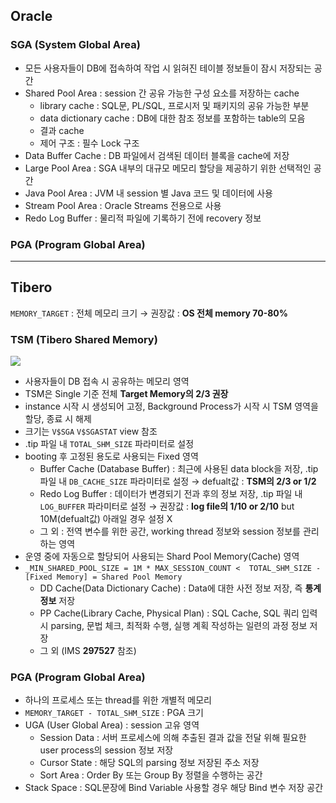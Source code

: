 ## Oracle
### SGA (System Global Area)
- 모든 사용자들이 DB에 접속하여 작업 시 읽혀진 테이블 정보들이 잠시 저장되는 공간
- Shared Pool Area : session 간 공유 가능한 구성 요소를 저장하는 cache
  - library cache : SQL문, PL/SQL, 프로시저 및 패키지의 공유 가능한 부분
  - data dictionary cache : DB에 대한 참조 정보를 포함하는 table의 모음
  - 결과 cache
  - 제어 구조 :  필수 Lock 구조
- Data Buffer Cache : DB 파일에서 검색된 데이터 블록을 cache에 저장
- Large Pool Area : SGA 내부의 대규모 메모리 할당을 제공하기 위한 선택적인 공간
- Java Pool Area : JVM 내 session 별 Java 코드 및 데이터에 사용
- Stream Pool Area : Oracle Streams 전용으로 사용
- Redo Log Buffer : 물리적 파일에 기록하기 전에 recovery 정보
### PGA (Program Global Area)

---
## Tibero
`MEMORY_TARGET` : 전체 메모리 크기 → 권장값 : **OS 전체 memory 70-80%**
### TSM (Tibero Shared Memory)
![](https://prod-files-secure.s3.us-west-2.amazonaws.com/2e9f035b-3bba-4ce1-902b-03e8e4545fa2/50e74659-9cf4-4d7e-a1bb-37b94051050d/3.1_TSM.png?X-Amz-Algorithm=AWS4-HMAC-SHA256&X-Amz-Content-Sha256=UNSIGNED-PAYLOAD&X-Amz-Credential=ASIAZI2LB466RZWKO7KE%2F20250929%2Fus-west-2%2Fs3%2Faws4_request&X-Amz-Date=20250929T033548Z&X-Amz-Expires=3600&X-Amz-Security-Token=IQoJb3JpZ2luX2VjEEEaCXVzLXdlc3QtMiJHMEUCIQD9GXsW7d3brmFyZCvJVAevhVUdPdNOQ82kJ7l5kk7ISAIgQe2%2FT9k2Crgfi5eUhdngN3JwW7dbeQOcsGcSmNTyKi8qiAQIyv%2F%2F%2F%2F%2F%2F%2F%2F%2F%2FARAAGgw2Mzc0MjMxODM4MDUiDEesJzcroJnVeK3OkircAxF%2FJAc4V4borEoOZsY58O10As4m5sbUtGhMhGd%2BFdsvdiHsPmW2PesI5hgw9%2BoWoyZZ7LXf1urAIltfMSYwyS86mG2TdYBBAmv%2FRBMLzgC0N3j%2BqMIhhMKm7tWPA5BTcJNn65J%2Fp%2Feen2ZOvHI%2Fvzoj1DAxaAIRefZ3URKN4Re3aCQ7SPBqf3w1gRQZiGumjyxjALlshxDODCY1Ss8ZW1zXFHuEI%2BOvijjFoRafVF96CW5hFvY%2BIBoJVZDLETHvy9zxJKNi99hB2%2FfQ3AbYER5%2F%2BERWqz2WmIn5AuYHhWsM15lyAxXAcQaVorQGhVwSwQdvBR%2BwE6NLJ30KZqKMMIpaJJnohRdm4XdJvNVSQeo%2BmrTCH7zcfrUrYdeWTFQhG9SGcX6jovoM%2BrPVj3VpSgcPQDPJheaYRM5Z2mYu7vWfu2OL2hZYreH%2B3ebFSIe19FUf3AwvSgSi7QNodi2BZ7sqo1bRPnsj%2Fvu6EZdHqxlkPzZ%2FCeUSczgrEfiOGuIZV7WJ89WRuhwMglvNblZK6cMtx0x6hQRl0M8XdSrqzEmvfmPMgyXjrst2%2BsX%2B6mEFmk7UnQOL0V9H%2Bs4ICmvVm%2B0hXe%2Fj6CrPWFt%2FAYiV03EYf1aSdAbvrOJ2xvjRMOWr58YGOqUBmp80xJo8JvoHu0kc9wiBa%2BkZb1%2BPKnSDmYAINZ9MMVwhK56DdAqpjIjPeZbPCbNOpEPrVKDgOOr1Fzy%2BzVoLTghiRzbC56Bc6dd%2Fhln3t98gAh5LvaHucFQ%2FmMcshw0TM0EeeLGBIBD4IfoLFHAD4AjY8FmY2qQENHiskO8xUBEuMbzMxXov5olZ9QbLzg%2BclKV4iJCNS9mTULa25ixjKKwlXA6M&X-Amz-Signature=5cc2ab41ac3f3fab4a131a8dddd6106612b7e0eff4feb110f9d6a63fc6a21b10&X-Amz-SignedHeaders=host&x-amz-checksum-mode=ENABLED&x-id=GetObject)
- 사용자들이 DB 접속 시 공유하는 메모리 영역
- TSM은 Single 기준 전체 **Target Memory의 2/3 권장**
- instance 시작 시 생성되어 고정, Background Process가 시작 시 TSM 영역을 할당, 종료 시 해제
- 크기는 `V$SGA` `V$SGASTAT` view 참조
- .tip 파일 내 `TOTAL_SHM_SIZE` 파라미터로 설정
- booting 후 고정된 용도로 사용되는 Fixed 영역
  - Buffer Cache (Database Buffer) : 최근에 사용된 data block을 저장, .tip 파일 내 `DB_CACHE_SIZE` 파라미터로 설정 → defualt값 : **TSM의 2/3 or 1/2**
  - Redo Log Buffer : 데이터가 변경되기 전과 후의 정보 저장, .tip 파일 내 `LOG_BUFFER` 파라미터로 설정 → 권장값 : **log file의 1/10 or 2/10** but 10M(defualt값) 아래일 경우 설정 X
  - 그 외 : 전역 변수를 위한 공간, working thread 정보와 session 정보를 관리하는 영역
- 운영 중에 자동으로 할당되어 사용되는 Shard Pool Memory(Cache) 영역
- `_MIN_SHARED_POOL_SIZE = 1M * MAX_SESSION_COUNT <  TOTAL_SHM_SIZE - [Fixed Memory] = Shared Pool Memory`
  - DD Cache(Data Dictionary Cache) : Data에 대한 사전 정보 저장, 즉 **통계정보** 저장 
  - PP Cache(Library Cache, Physical Plan) : SQL Cache, SQL 쿼리 입력 시 parsing, 문법 체크, 최적화 수행, 실행 계획 작성하는 일련의 과정 정보 저장
  - 그 외  (IMS **297527** 참조)
### PGA (Program Global Area)
- 하나의 프로세스 또는 thread를 위한 개별적 메모리
- `MEMORY_TARGET - TOTAL_SHM_SIZE` : PGA 크기
- UGA (User Global Area) : session 고유 영역
  - Session Data : 서버 프로세스에 의해 추출된 결과 값을 전달 위해 필요한 user process의 session 정보 저장
  - Cursor State : 해당 SQL의 parsing 정보 저장된 주소 저장
  - Sort Area : Order By 또는 Group By 정렬을 수행하는 공간
- Stack Space : SQL문장에 Bind Variable 사용할 경우 해당 Bind 변수 저장 공간

